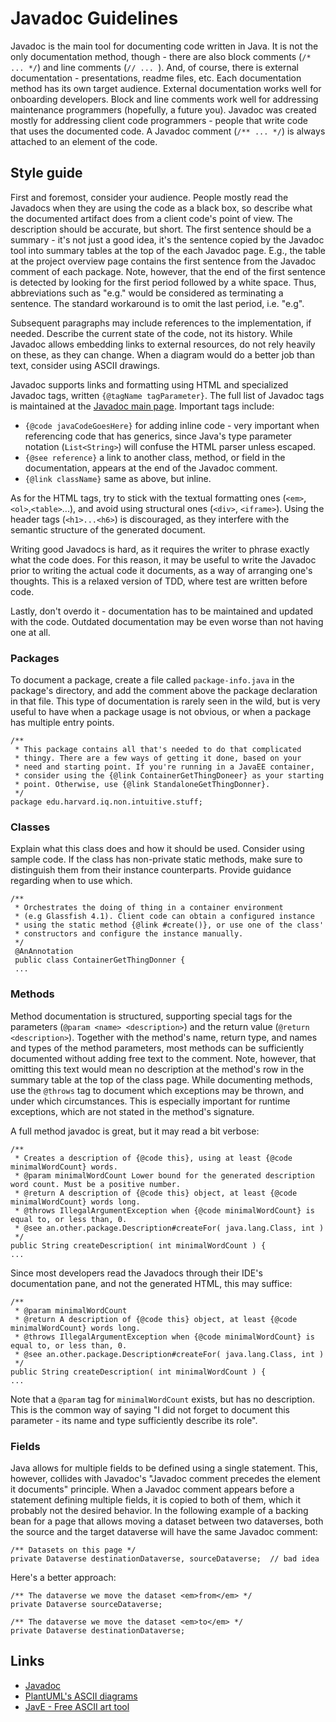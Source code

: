# Javadoc Guidelines

Javadoc is the main tool for documenting code written in Java. It is not the only documentation method, though - there are also block comments (`/* ... */`) and line comments (`// ... `). And, of course, there is external documentation - presentations, readme files, etc. Each documentation method has its own target audience. External documentation works well for onboarding developers. Block and line comments work well for addressing maintenance programmers (hopefully, a future you). Javadoc was created mostly for addressing client code programmers - people that write code that uses the documented code.
A Javadoc comment (`/** ... */`) is always attached to an element of the code.

## Style guide
First and foremost, consider your audience. People mostly read the Javadocs when they are using the code as a black box, so describe what the documented artifact does from a client code's point of view. The description should be accurate, but short. The first sentence should be a summary - it's not just a good idea, it's the sentence copied by the Javadoc tool into summary tables at the top of the each Javadoc page. E.g., the table at the project overview page contains the first sentence from the Javadoc comment of each package. Note, however, that the end of the first sentence is detected by looking for the first period followed by a white space. Thus, abbreviations such as "e.g." would be considered as terminating a sentence. The standard workaround is to omit the last period, i.e. "e.g".

Subsequent paragraphs may include references to the implementation, if needed. Describe the current state of the code, not its history. While Javadoc allows embedding links to external resources, do not rely heavily on these, as they can change. When a diagram would do a better job than text, consider using ASCII drawings.

Javadoc supports links and formatting using HTML and specialized Javadoc tags, written `{@tagName tagParameter}`.  The full list of Javadoc tags is maintained at the [Javadoc main page](http://docs.oracle.com/javase/8/docs/technotes/tools/windows/javadoc.html). Important tags include:

* `{@code javaCodeGoesHere}` for adding inline code - very important when referencing code that has generics, since Java's type parameter notation (`List<String>`) will confuse the HTML parser unless escaped.
* `{@see reference}` a link to another class, method, or field in the documentation, appears at the end of the Javadoc comment.
* `{@link className}` same as above, but inline.

As for the HTML tags, try to stick with the textual formatting ones (`<em>`,`<ol>`,`<table>`...), and avoid using structural ones (`<div>`, `<iframe>`). Using the header tags (`<h1>...<h6>`) is discouraged, as they interfere with the semantic structure of the generated document.

Writing good Javadocs is hard, as it requires the writer to phrase exactly what the code does. For this reason, it may be useful to write the Javadoc prior to writing the actual code it documents, as a way of arranging one's thoughts. This is a relaxed version of TDD, where test are written before code.

Lastly, don't overdo it - documentation has to be maintained and updated with the code. Outdated documentation may be even worse than not having one at all.


### Packages
To document a package, create a file called `package-info.java` in the package's directory, and add the comment above the package declaration in that file. This type of documentation is rarely seen in the wild, but is very useful to have when a package usage is not obvious, or when a package has multiple entry points.

    /**
     * This package contains all that's needed to do that complicated
     * thingy. There are a few ways of getting it done, based on your
     * need and starting point. If you're running in a JavaEE container,
     * consider using the {@link ContainerGetThingDoneer} as your starting
     * point. Otherwise, use {@link StandaloneGetThingDonner}.
     */
    package edu.harvard.iq.non.intuitive.stuff;

### Classes

Explain what this class does and how it should be used. Consider using sample code. If the class has non-private static methods, make sure to distinguish them from their instance counterparts. Provide guidance regarding when to use which.

    /**
     * Orchestrates the doing of thing in a container environment
     * (e.g Glassfish 4.1). Client code can obtain a configured instance
     * using the static method {@link #create()}, or use one of the class'
     * constructors and configure the instance manually.
     */
     @AnAnnotation
     public class ContainerGetThingDonner {
     ...

### Methods

Method documentation is structured, supporting special tags for the parameters (`@param <name> <description>`) and the return value (`@return <description>`). Together with the method's name, return type, and names and types of the method parameters, most methods can be sufficiently documented without adding free text to the comment. Note, however, that omitting this text would mean no description at the method's row in the summary table at the top of the class page. While documenting methods, use the `@throws` tag to document which exceptions may be thrown, and under which circumstances. This is especially important for runtime exceptions, which are not stated in the method's signature.

A full method javadoc is great, but it may read a bit verbose:

    /**
     * Creates a description of {@code this}, using at least {@code minimalWordCount} words.
     * @param minimalWordCount Lower bound for the generated description word count. Must be a positive number.
     * @return A description of {@code this} object, at least {@code minimalWordCount} words long.
     * @throws IllegalArgumentException when {@code minimalWordCount} is equal to, or less than, 0.
     * @see an.other.package.Description#createFor( java.lang.Class, int )
     */
    public String createDescription( int minimalWordCount ) {
    ...

Since most developers read the Javadocs through their IDE's documentation pane, and not the generated HTML, this may suffice:

    /**
     * @param minimalWordCount
     * @return A description of {@code this} object, at least {@code minimalWordCount} words long.
     * @throws IllegalArgumentException when {@code minimalWordCount} is equal to, or less than, 0.
     * @see an.other.package.Description#createFor( java.lang.Class, int )
     */
    public String createDescription( int minimalWordCount ) {
    ...

Note that a `@param` tag for `minimalWordCount` exists, but has no description. This is the common way of saying "I did not forget to document this parameter - its name and type sufficiently describe its role".

### Fields

Java allows for multiple fields to be defined using a single statement. This, however, collides with Javadoc's "Javadoc comment precedes the element it documents" principle. When a Javadoc comment appears before a statement defining multiple fields, it is copied to both of them, which it probably not the desired behavior. In the following example of a backing bean for a page that allows moving a dataset between two dataverses, both the source and the target dataverse will have the same Javadoc comment:

    /** Datasets on this page */
    private Dataverse destinationDataverse, sourceDataverse;  // bad idea

Here's a better approach:

    /** The dataverse we move the dataset <em>from</em> */
    private Dataverse sourceDataverse;

    /** The dataverse we move the dataset <em>to</em> */
    private Dataverse destinationDataverse;


## Links

* [Javadoc](http://docs.oracle.com/javase/8/docs/technotes/tools/windows/javadoc.html)
* [PlantUML's ASCII diagrams](http://plantuml.com/ascii_art.html)
* [JavE - Free ASCII art tool](http://www.jave.de/)
